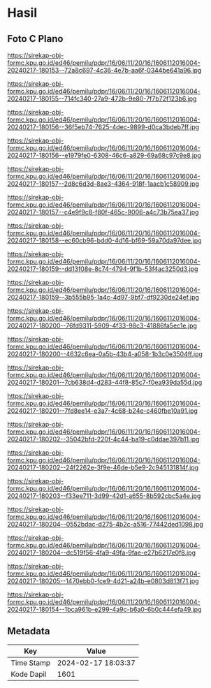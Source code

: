 # Hasil

## Foto C Plano

https://sirekap-obj-formc.kpu.go.id/ed46/pemilu/pdpr/16/06/11/20/16/1606112016004-20240217-180153--72a8c697-4c36-4e7b-aa6f-0344be641a96.jpg

https://sirekap-obj-formc.kpu.go.id/ed46/pemilu/pdpr/16/06/11/20/16/1606112016004-20240217-180155--714fc340-27a9-472b-9e80-7f7b72f123b6.jpg

https://sirekap-obj-formc.kpu.go.id/ed46/pemilu/pdpr/16/06/11/20/16/1606112016004-20240217-180156--36f5eb74-7625-4dec-9899-d0ca3bdeb7ff.jpg

https://sirekap-obj-formc.kpu.go.id/ed46/pemilu/pdpr/16/06/11/20/16/1606112016004-20240217-180156--e1979fe0-6308-46c6-a829-69a68c97c9e8.jpg

https://sirekap-obj-formc.kpu.go.id/ed46/pemilu/pdpr/16/06/11/20/16/1606112016004-20240217-180157--2d8c6d3d-8ae3-4364-918f-1aacb1c58909.jpg

https://sirekap-obj-formc.kpu.go.id/ed46/pemilu/pdpr/16/06/11/20/16/1606112016004-20240217-180157--c4e9f9c8-f80f-465c-9006-a4c73b75ea37.jpg

https://sirekap-obj-formc.kpu.go.id/ed46/pemilu/pdpr/16/06/11/20/16/1606112016004-20240217-180158--ec60cb96-bdd0-4d16-bf69-59a70da97dee.jpg

https://sirekap-obj-formc.kpu.go.id/ed46/pemilu/pdpr/16/06/11/20/16/1606112016004-20240217-180159--dd13f08e-8c74-4794-9f1b-53f4ac3250d3.jpg

https://sirekap-obj-formc.kpu.go.id/ed46/pemilu/pdpr/16/06/11/20/16/1606112016004-20240217-180159--3b555b95-1a4c-4d97-9bf7-df9230de24ef.jpg

https://sirekap-obj-formc.kpu.go.id/ed46/pemilu/pdpr/16/06/11/20/16/1606112016004-20240217-180200--76fd9311-5909-4f33-98c3-41886fa5ec1e.jpg

https://sirekap-obj-formc.kpu.go.id/ed46/pemilu/pdpr/16/06/11/20/16/1606112016004-20240217-180200--4632c6ea-0a5b-43b4-a058-1b3c0e3504ff.jpg

https://sirekap-obj-formc.kpu.go.id/ed46/pemilu/pdpr/16/06/11/20/16/1606112016004-20240217-180201--7cb638d4-d283-44f8-85c7-f0ea939da55d.jpg

https://sirekap-obj-formc.kpu.go.id/ed46/pemilu/pdpr/16/06/11/20/16/1606112016004-20240217-180201--7fd8ee14-e3a7-4c68-b24e-c460fbe10a91.jpg

https://sirekap-obj-formc.kpu.go.id/ed46/pemilu/pdpr/16/06/11/20/16/1606112016004-20240217-180202--35042bfd-220f-4c44-ba19-c0ddae397b11.jpg

https://sirekap-obj-formc.kpu.go.id/ed46/pemilu/pdpr/16/06/11/20/16/1606112016004-20240217-180202--24f2262e-3f9e-46de-b5e9-2c945131814f.jpg

https://sirekap-obj-formc.kpu.go.id/ed46/pemilu/pdpr/16/06/11/20/16/1606112016004-20240217-180203--f33ee711-3d99-42d1-a655-8b592cbc5a4e.jpg

https://sirekap-obj-formc.kpu.go.id/ed46/pemilu/pdpr/16/06/11/20/16/1606112016004-20240217-180204--0552bdac-d275-4b2c-a516-77442ded1098.jpg

https://sirekap-obj-formc.kpu.go.id/ed46/pemilu/pdpr/16/06/11/20/16/1606112016004-20240217-180204--dc519f56-4fa9-49fa-9fae-e27b6217e0f8.jpg

https://sirekap-obj-formc.kpu.go.id/ed46/pemilu/pdpr/16/06/11/20/16/1606112016004-20240217-180205--1470ebb0-fce9-4d21-a24b-e0803d813f71.jpg

https://sirekap-obj-formc.kpu.go.id/ed46/pemilu/pdpr/16/06/11/20/16/1606112016004-20240217-180154--1bca961b-e299-4a9c-b6a0-6b0c444efa49.jpg


## Metadata

| Key        | Value               |
| ---------- | ------------------- |
| Time Stamp | 2024-02-17 18:03:37 |
| Kode Dapil | 1601                |



